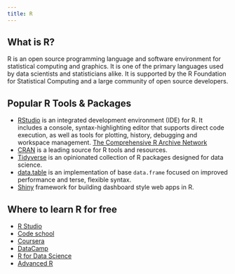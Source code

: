 ```yaml
---
title: R
---
```


## What is R?
R is an open source programming language and software environment for statistical computing and graphics. It is one of the primary languages used by data scientists and statisticians alike. It is supported by the R Foundation for Statistical Computing and a large community of open source developers. 

## Popular R Tools & Packages
* [RStudio](https://www.rstudio.com/products/rstudio/) is an integrated development environment (IDE) for R. It includes a console, syntax-highlighting editor that supports direct code execution, as well as tools for plotting, history, debugging and workspace management. [The Comprehensive R Archive Network](https://cran.r-project.org/)
* [CRAN](https://cran.r-project.org/) is a leading source for R tools and resources. 
* [Tidyverse](https://www.tidyverse.org/) is an opinionated collection of R packages designed for data science.
* [data.table](https://github.com/Rdatatable/data.table/wiki) is an implementation of base `data.frame` focused on improved performance and terse, flexible syntax.
* [Shiny](https://shiny.rstudio.com/) framework for building dashboard style web apps in R.


## Where to learn R for free
 * [R Studio](https://www.rstudio.com/online-learning/)
 * [Code school](http://tryr.codeschool.com/)
 * [Coursera](https://www.coursera.org/learn/r-programming)
 * [DataCamp](https://www.datacamp.com)
 * [R for Data Science](http://r4ds.had.co.nz/)
 * [Advanced R](https://adv-r.hadley.nz/)
